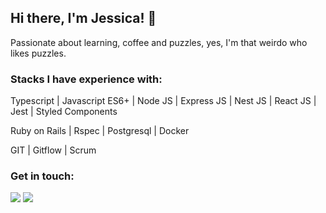 ## Hi there, I'm Jessica! 👋

Passionate about learning, coffee and puzzles, yes, I'm that weirdo who likes puzzles.


### Stacks I have experience with:

Typescript | Javascript ES6+ | Node JS | Express JS |  Nest JS |  React JS | Jest | Styled Components 

Ruby on Rails | Rspec | Postgresql | Docker

GIT | Gitflow | Scrum 


### Get in touch:
<a href="mailto:jessicagbsg@gmail.com"><img src="https://img.shields.io/badge/Gmail-EA4335?style=for-the-badge&logo=gmail&logoColor=white"></a>
<a href="https://www.linkedin.com/in/jessicagondim/"><img src="https://img.shields.io/badge/LinkedIn-0A66C2?style=for-the-badge&logo=linkedin&logoColor=white"></a>

